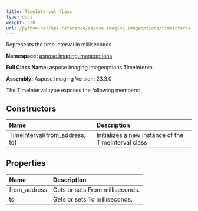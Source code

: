 ```yaml
---
title: TimeInterval Class
type: docs
weight: 330
url: /python-net/api-reference/aspose.imaging.imageoptions/timeinterval/
---
```


Represents the time interval in milliseconds

**Namespace:** [aspose.imaging.imageoptions](/imaging/python-net/api-reference/aspose.imaging.imageoptions/)

**Full Class Name:** aspose.imaging.imageoptions.TimeInterval

**Assembly:**  Aspose.Imaging Version: 23.3.0

The TimeInterval type exposes the following members:
## **Constructors**
|**Name**|**Description**|
| :- | :- |
|TimeInterval(from_address, to)|Initializes a new instance of the TimeInterval class|
## **Properties**
|**Name**|**Description**|
| :- | :- |
|from_address|Gets or sets From milliseconds.|
|to|Gets or sets To milliseconds.|

